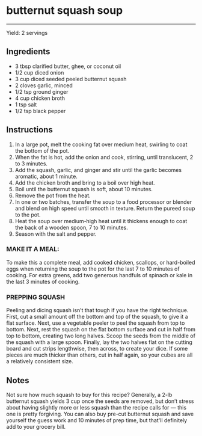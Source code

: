 # butternut squash soup
---
Yield: 2 servings

## Ingredients
- 3 tbsp clarified butter, ghee, or coconut oil
- 1/2 cup diced onion
- 3 cup diced seeded peeled butternut squash
- 2 cloves garlic, minced
- 1/2 tsp ground ginger
- 4 cup chicken broth
- 1 tsp salt
- 1/2 tsp black pepper

## Instructions
1. In a large pot, melt the cooking fat over medium heat, swirling to coat the bottom of the pot.
2. When the fat is hot, add the onion and cook, stirring, until translucent, 2 to 3 minutes.
3. Add the squash, garlic, and ginger and stir until the garlic becomes aromatic, about 1 minute.
4. Add the chicken broth and bring to a boil over high heat.
5. Boil until the butternut squash is soft, about 10 minutes.
6. Remove the pot from the heat.
7. In one or two batches, transfer the soup to a food processor or blender and blend on high speed until smooth in texture. Return the pureed soup to the pot.
8. Heat the soup over medium-high heat until it thickens enough to coat the back of a wooden spoon, 7 to 10 minutes.
9. Season with the salt and pepper.

### MAKE IT A MEAL:
To make this a complete meal, add cooked chicken, scallops, or hard-boiled eggs when returning the soup to the pot for the last 7 to 10 minutes of cooking. For extra greens, add two generous handfuls of spinach or kale in the last 3 minutes of cooking.

### PREPPING SQUASH 
Peeling and dicing squash isn’t that tough if you have the right technique. First, cut a small amount off the bottom and top of the squash, to give it a flat surface. Next, use a vegetable peeler to peel the squash from top to bottom. Next, rest the squash on the flat bottom surface and cut in half from top to bottom, creating two long halves. Scoop the seeds from the middle of the squash with a large spoon. Finally, lay the two halves flat on the cutting board and cut strips lengthwise, then across, to create your dice. If some pieces are much thicker than others, cut in half again, so your cubes are all a relatively consistent size.

## Notes
Not sure how much squash to buy for this recipe? Generally, a 2-lb butternut squash yields 3 cup once the seeds are removed, but don’t stress about having slightly more or less squash than the recipe calls for — this one is pretty forgiving. You can also buy pre-cut butternut squash and save yourself the guess work and 10 minutes of prep time, but that'll definitely add to your grocery bill.

